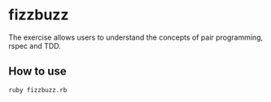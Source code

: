 # fizzbuzz

The exercise allows users to understand the concepts of pair programming, rspec and TDD.

## How to use ##

```shell
ruby fizzbuzz.rb
```
